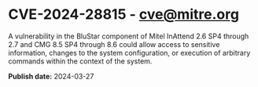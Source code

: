 # CVE-2024-28815 - cve@mitre.org

A vulnerability in the BluStar component of Mitel InAttend 2.6 SP4 through 2.7 and CMG 8.5 SP4 through 8.6 could allow access to sensitive information, changes to the system configuration, or execution of arbitrary commands within the context of the system.

**Publish date:** 2024-03-27
